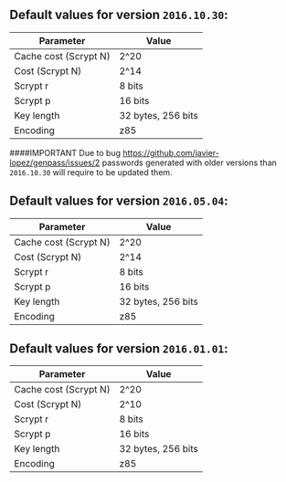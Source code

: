 Default values for version `2016.10.30`:
----------------------------------------

Parameter             | Value
--------------------- | -------------
Cache cost (Scrypt N) | 2^20
Cost       (Scrypt N) | 2^14
Scrypt r              | 8 bits
Scrypt p              | 16 bits
Key length            | 32 bytes, 256 bits
Encoding              | z85

####IMPORTANT
Due to bug https://github.com/javier-lopez/genpass/issues/2 passwords generated with older versions than `2016.10.30` will require to be updated them.

Default values for version `2016.05.04`:
----------------------------------------

Parameter             | Value
--------------------- | -------------
Cache cost (Scrypt N) | 2^20
Cost       (Scrypt N) | 2^14
Scrypt r              | 8 bits
Scrypt p              | 16 bits
Key length            | 32 bytes, 256 bits
Encoding              | z85

Default values for version `2016.01.01`:
----------------------------------------

Parameter             | Value
--------------------- | -------------
Cache cost (Scrypt N) | 2^20
Cost       (Scrypt N) | 2^10
Scrypt r              | 8 bits
Scrypt p              | 16 bits
Key length            | 32 bytes, 256 bits
Encoding              | z85
